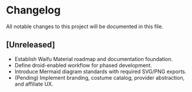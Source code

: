 # Changelog

All notable changes to this project will be documented in this file.

## [Unreleased]
- Establish Waifu Material roadmap and documentation foundation.
- Define droid-enabled workflow for phased development.
- Introduce Mermaid diagram standards with required SVG/PNG exports.
- (Pending) Implement branding, costume catalog, provider abstraction, and affiliate UX.
